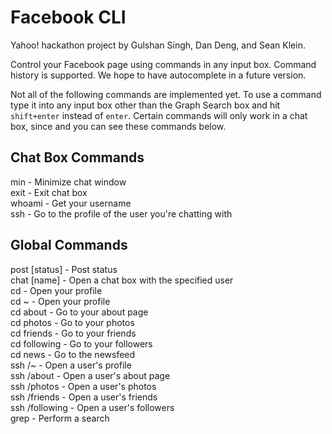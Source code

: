 Facebook CLI
============

Yahoo! hackathon project by Gulshan Singh, Dan Deng, and Sean Klein.

Control your Facebook page using commands in any input box. Command history is supported. We hope to have autocomplete in a future version.

Not all of the following commands are implemented yet. To use a command type it into any input box other than the Graph Search box and hit `shift+enter` instead of `enter`. Certain commands will only work in a chat box, since and you can see these commands below.

Chat Box Commands
------------------
min                 - Minimize chat window  
exit                - Exit chat box  
whoami              - Get your username  
ssh                 - Go to the profile of the user you're chatting with  


Global Commands
---------------
post [status]        - Post status  
chat [name]          - Open a chat box with the specified user  
cd                   - Open your profile  
cd ~                 - Open your profile  
cd about             - Go to your about page  
cd photos            - Go to your photos  
cd friends           - Go to your friends  
cd following         - Go to your followers  
cd news              - Go to the newsfeed  
ssh <user>/~         - Open a user's profile  
ssh <user>/about     - Open a user's about page  
ssh <user>/photos    - Open a user's photos  
ssh <user>/friends   - Open a user's friends  
ssh <user>/following - Open a user's followers  
grep                 - Perform a search  
